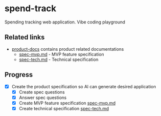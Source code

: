 # spend-track

Spending tracking web application. Vibe coding playground

## Related links

- [product-docs](./product-docs/readme.md) contains product related documentations
  - [spec-mvp.md](./product-docs/spec-mvp.md) - MVP feature specification
  - [spec-tech.md](./product-docs/spec-tech.md) - Technical specification


## Progress
- [x] Create the product specification so AI can generate desired application
  - [x] Create spec questions
  - [x] Answer spec questions
  - [x] Create MVP feature specification [spec-mvp.md](./product-docs/spec-mvp.md)
  - [x] Create technical specification [spec-tech.md](./product-docs/spec-tech.md)